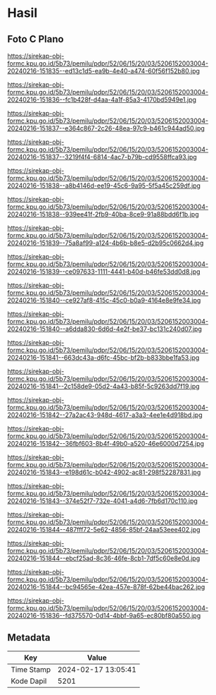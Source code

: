 # Hasil

## Foto C Plano

https://sirekap-obj-formc.kpu.go.id/5b73/pemilu/pdpr/52/06/15/20/03/5206152003004-20240216-151835--ed13c1d5-ea9b-4e40-a474-60f56f152b80.jpg

https://sirekap-obj-formc.kpu.go.id/5b73/pemilu/pdpr/52/06/15/20/03/5206152003004-20240216-151836--fc1b428f-d4aa-4a1f-85a3-4170bd5949e1.jpg

https://sirekap-obj-formc.kpu.go.id/5b73/pemilu/pdpr/52/06/15/20/03/5206152003004-20240216-151837--e364c867-2c26-48ea-97c9-b461c944ad50.jpg

https://sirekap-obj-formc.kpu.go.id/5b73/pemilu/pdpr/52/06/15/20/03/5206152003004-20240216-151837--3219f4f4-6814-4ac7-b79b-cd9558ffca93.jpg

https://sirekap-obj-formc.kpu.go.id/5b73/pemilu/pdpr/52/06/15/20/03/5206152003004-20240216-151838--a8b4146d-ee19-45c6-9a95-5f5a45c259df.jpg

https://sirekap-obj-formc.kpu.go.id/5b73/pemilu/pdpr/52/06/15/20/03/5206152003004-20240216-151838--939ee41f-2fb9-40ba-8ce9-91a88bdd6f1b.jpg

https://sirekap-obj-formc.kpu.go.id/5b73/pemilu/pdpr/52/06/15/20/03/5206152003004-20240216-151839--75a8af99-a124-4b6b-b8e5-d2b95c0662d4.jpg

https://sirekap-obj-formc.kpu.go.id/5b73/pemilu/pdpr/52/06/15/20/03/5206152003004-20240216-151839--ce097633-1111-4441-b40d-b46fe53dd0d8.jpg

https://sirekap-obj-formc.kpu.go.id/5b73/pemilu/pdpr/52/06/15/20/03/5206152003004-20240216-151840--ce927af8-415c-45c0-b0a9-4164e8e9fe34.jpg

https://sirekap-obj-formc.kpu.go.id/5b73/pemilu/pdpr/52/06/15/20/03/5206152003004-20240216-151840--a6dda830-6d6d-4e2f-be37-bc131c240d07.jpg

https://sirekap-obj-formc.kpu.go.id/5b73/pemilu/pdpr/52/06/15/20/03/5206152003004-20240216-151841--663dc43a-d6fc-45bc-bf2b-b833bbe1fa53.jpg

https://sirekap-obj-formc.kpu.go.id/5b73/pemilu/pdpr/52/06/15/20/03/5206152003004-20240216-151841--2c158de9-05d2-4a43-b85f-5c9263dd7f19.jpg

https://sirekap-obj-formc.kpu.go.id/5b73/pemilu/pdpr/52/06/15/20/03/5206152003004-20240216-151842--27a2ac43-948d-4617-a3a3-4ee1e4d918bd.jpg

https://sirekap-obj-formc.kpu.go.id/5b73/pemilu/pdpr/52/06/15/20/03/5206152003004-20240216-151842--36fbf603-8b4f-49b0-a520-46e6000d7254.jpg

https://sirekap-obj-formc.kpu.go.id/5b73/pemilu/pdpr/52/06/15/20/03/5206152003004-20240216-151843--e198d61c-b042-4902-ac81-298f52287831.jpg

https://sirekap-obj-formc.kpu.go.id/5b73/pemilu/pdpr/52/06/15/20/03/5206152003004-20240216-151843--374e52f7-732e-4041-a4d6-7fb6d170c110.jpg

https://sirekap-obj-formc.kpu.go.id/5b73/pemilu/pdpr/52/06/15/20/03/5206152003004-20240216-151844--487fff72-5e62-4856-85bf-24aa53eee402.jpg

https://sirekap-obj-formc.kpu.go.id/5b73/pemilu/pdpr/52/06/15/20/03/5206152003004-20240216-151844--ebcf25ad-8c36-46fe-8cb1-7df5c60e8e0d.jpg

https://sirekap-obj-formc.kpu.go.id/5b73/pemilu/pdpr/52/06/15/20/03/5206152003004-20240216-151844--bc94565e-42ea-457e-878f-62be44bac262.jpg

https://sirekap-obj-formc.kpu.go.id/5b73/pemilu/pdpr/52/06/15/20/03/5206152003004-20240216-151836--fd375570-0d14-4bbf-9a65-ec80bf80a550.jpg


## Metadata

| Key        | Value               |
| ---------- | ------------------- |
| Time Stamp | 2024-02-17 13:05:41 |
| Kode Dapil | 5201                |



